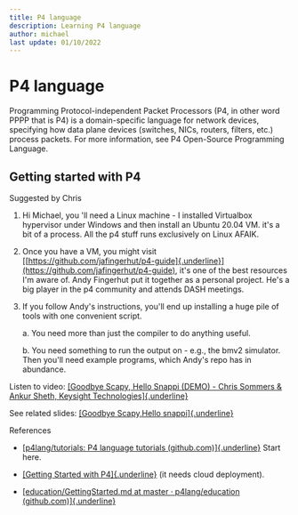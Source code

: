 ```yaml
---
title: P4 language 
description: Learning P4 language
author: michael
last update: 01/10/2022
---
```



# P4 language

Programming Protocol-independent Packet Processors (P4, in other word PPPP that is P4) is a domain-specific language for network devices, specifying how data plane devices (switches, NICs, routers, filters, etc.) process packets. For more information, see P4 Open-Source Programming Language.


## Getting started with P4

Suggested by Chris

1.  Hi Michael, you \'ll need a Linux machine - I installed Virtualbox
    hypervisor under Windows and then install an Ubuntu 20.04 VM. it\'s
    a bit of a process. All the p4 stuff runs exclusively on Linux
    AFAIK.

2.  Once you have a VM, you might visit
    [[https://github.com/jafingerhut/p4-guide]{.underline}](https://github.com/jafingerhut/p4-guide),
    it\'s one of the best resources I\'m aware of. Andy Fingerhut put it
    together as a personal project. He\'s a big player in the p4
    community and attends DASH meetings.

3.  If you follow Andy\'s instructions, you\'ll end up installing a huge
    pile of tools with one convenient script.

    a.  You need more than just the compiler to do anything useful.

    b.  You need something to run the output on - e.g., the bmv2
        simulator. Then you\'ll need example programs, which Andy\'s
        repo has in abundance.

Listen to video: [[Goodbye Scapy, Hello Snappi (DEMO) - Chris Sommers &
Ankur Sheth, Keysight
Technologies]{.underline}](https://www.youtube.com/watch?v=Db7Cx1hngVY)

See related slides: [[Goodbye Scapy,Hello
snappi]{.underline}](https://opennetworking.org/wp-content/uploads/2021/05/2021-P4-WS-Chris-Sommers-Ankur-Sheth-Slides.pdf)

References

-   [[p4lang/tutorials: P4 language tutorials
    (github.com)]{.underline}](https://github.com/p4lang/tutorials)
    Start here.

-   [[Getting Started with
    P4]{.underline}](https://opennetworking.org/news-and-events/blog/getting-started-with-p4/)
    (it needs cloud deployment).

-   [[education/GettingStarted.md at master · p4lang/education
    (github.com)]{.underline}](https://github.com/p4lang/education/blob/master/GettingStarted.md)